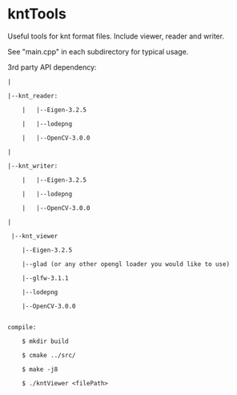 # kntTools

Useful tools for knt format files. Include viewer, reader and writer.

See "main.cpp" in each subdirectory for typical usage.

3rd party API dependency:

 	|
 
 	|--knt_reader:
 
 		|   |--Eigen-3.2.5
 
 		|   |--lodepng
 
		|   |--OpenCV-3.0.0
		 
 	|
 
	|--knt_writer:
 
 		|   |--Eigen-3.2.5
 
 		|   |--lodepng
 
		|   |--OpenCV-3.0.0
 
	|	
 		
     |--knt_viewer
 
     	|--Eigen-3.2.5
     
     	|--glad (or any other opengl loader you would like to use)
     
     	|--glfw-3.1.1
     
     	|--lodepng
     
     	|--OpenCV-3.0.0
     
     
	compile:

		$ mkdir build

		$ cmake ../src/

		$ make -j8

		$ ./kntViewer <filePath>

